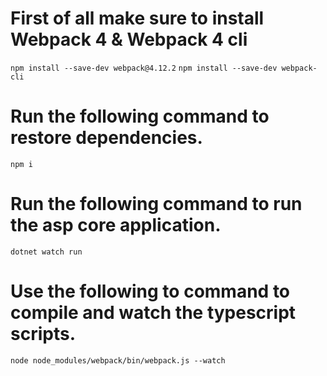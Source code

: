 # First of all make sure to install Webpack 4 & Webpack 4 cli
`npm install --save-dev webpack@4.12.2`
`npm install --save-dev webpack-cli`

# Run the following command to restore dependencies.
`npm i`

# Run the following command to run the asp core application.
`dotnet watch run`

# Use the following to command to compile and watch the typescript scripts.
`node node_modules/webpack/bin/webpack.js --watch`